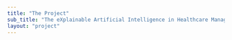```yaml
---
title: "The Project"
sub_title: "The eXplainable Artificial Intelligence in Healthcare Management Masters is developed within an xAIM project supported by a Connecting Europe Facility in Telecom (project INEA/CEF/ICT/A2020/2276680). Our aim is to advance development of highly qualified professionals to address the lack of highly specialized digital skills in AI. The master is designed for anyone interested in understanding the needs of xAI in healthcare, and, in particular for health-related professionals, with a particular focus on the exploitation of the possible applications."
layout: "project"
---
```


